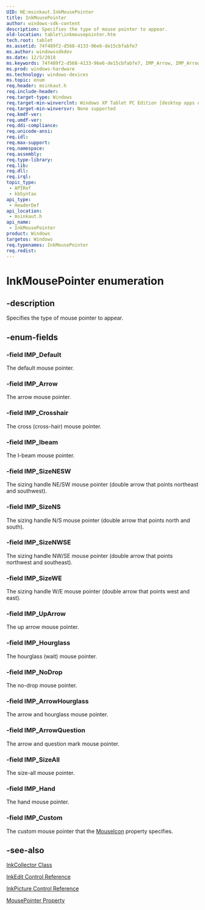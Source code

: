 ```yaml
---
UID: NE:msinkaut.InkMousePointer
title: InkMousePointer
author: windows-sdk-content
description: Specifies the type of mouse pointer to appear.
old-location: tablet\inkmousepointer.htm
tech.root: tablet
ms.assetid: 74f489f2-d568-4133-96e6-de15cbfabfe7
ms.author: windowssdkdev
ms.date: 12/5/2018
ms.keywords: 74f489f2-d568-4133-96e6-de15cbfabfe7, IMP_Arrow, IMP_ArrowHourglass, IMP_ArrowQuestion, IMP_Crosshair, IMP_Custom, IMP_Default, IMP_Hand, IMP_Hourglass, IMP_Ibeam, IMP_NoDrop, IMP_SizeAll, IMP_SizeNESW, IMP_SizeNS, IMP_SizeNWSE, IMP_SizeWE, IMP_UpArrow, InkMousePointer, InkMousePointer enumeration [Tablet PC], msinkaut/IMP_Arrow, msinkaut/IMP_ArrowHourglass, msinkaut/IMP_ArrowQuestion, msinkaut/IMP_Crosshair, msinkaut/IMP_Custom, msinkaut/IMP_Default, msinkaut/IMP_Hand, msinkaut/IMP_Hourglass, msinkaut/IMP_Ibeam, msinkaut/IMP_NoDrop, msinkaut/IMP_SizeAll, msinkaut/IMP_SizeNESW, msinkaut/IMP_SizeNS, msinkaut/IMP_SizeNWSE, msinkaut/IMP_SizeWE, msinkaut/IMP_UpArrow, msinkaut/InkMousePointer, tablet.inkmousepointer
ms.prod: windows-hardware
ms.technology: windows-devices
ms.topic: enum
req.header: msinkaut.h
req.include-header: 
req.target-type: Windows
req.target-min-winverclnt: Windows XP Tablet PC Edition [desktop apps only]
req.target-min-winversvr: None supported
req.kmdf-ver: 
req.umdf-ver: 
req.ddi-compliance: 
req.unicode-ansi: 
req.idl: 
req.max-support: 
req.namespace: 
req.assembly: 
req.type-library: 
req.lib: 
req.dll: 
req.irql: 
topic_type:
 - APIRef
 - kbSyntax
api_type:
 - HeaderDef
api_location:
 - msinkaut.h
api_name:
 - InkMousePointer
product: Windows
targetos: Windows
req.typenames: InkMousePointer
req.redist: 
---
```


# InkMousePointer enumeration


## -description



Specifies the type of mouse pointer to appear.




## -enum-fields




### -field IMP_Default

 The default mouse pointer.


### -field IMP_Arrow

The arrow mouse pointer.


### -field IMP_Crosshair

The cross (cross-hair) mouse pointer.


### -field IMP_Ibeam

The I-beam mouse pointer.


### -field IMP_SizeNESW

The sizing handle NE/SW mouse pointer (double arrow that points northeast and southwest).


### -field IMP_SizeNS

The sizing handle N/S mouse pointer (double arrow that points north and south).


### -field IMP_SizeNWSE

The sizing handle NW/SE mouse pointer (double arrow that points northwest and southeast).


### -field IMP_SizeWE

The sizing handle W/E mouse pointer (double arrow that points west and east).


### -field IMP_UpArrow

The up arrow mouse pointer.


### -field IMP_Hourglass

The hourglass (wait) mouse pointer.


### -field IMP_NoDrop

The no-drop mouse pointer.


### -field IMP_ArrowHourglass

The arrow and hourglass mouse pointer.


### -field IMP_ArrowQuestion

The arrow and question mark mouse pointer.


### -field IMP_SizeAll

The size-all mouse pointer.


### -field IMP_Hand

The hand mouse pointer.


### -field IMP_Custom

The custom mouse pointer that the <a href="https://msdn.microsoft.com/9c7f879a-1b6c-4bd0-8dc1-82f23ace57c4">MouseIcon</a> property specifies.


## -see-also




<a href="https://msdn.microsoft.com/189f430e-9d00-4e29-bb8c-8ac195896793">InkCollector Class</a>



<a href="https://msdn.microsoft.com/52761cb2-4433-4824-ba19-fe597de2faf0">InkEdit Control Reference</a>



<a href="https://msdn.microsoft.com/e9fa6807-6e2a-44ec-9b8f-a560185e4367">InkPicture Control Reference</a>



<a href="https://msdn.microsoft.com/8876b0ef-1a61-481b-ac37-9e4d637f8097">MousePointer Property</a>
 

 


